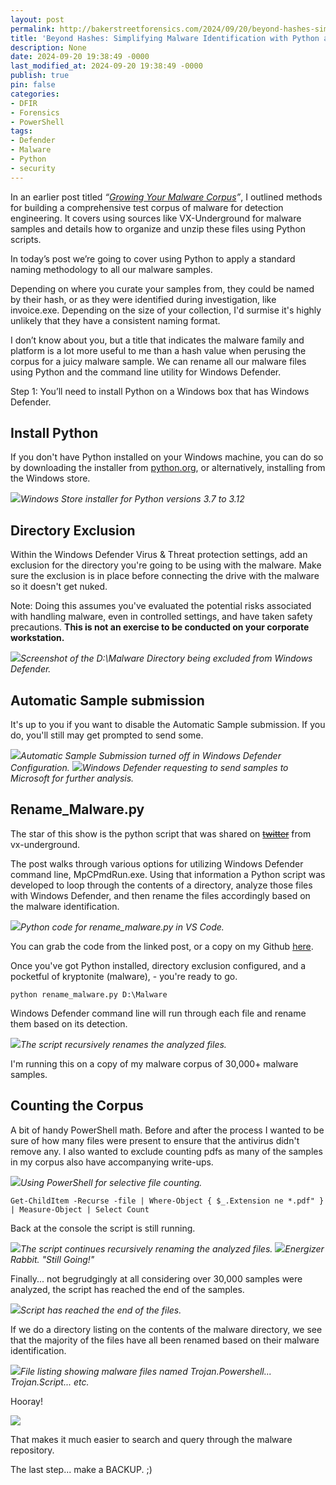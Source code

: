 ```yaml
---
layout: post
permalink: http://bakerstreetforensics.com/2024/09/20/beyond-hashes-simplifying-malware-identification-with-python-and-mpcmdrun/
title: 'Beyond Hashes: Simplifying Malware Identification with Python and MpCmdRun'
description: None
date: 2024-09-20 19:38:49 -0000
last_modified_at: 2024-09-20 19:38:49 -0000
publish: true
pin: false
categories:
- DFIR
- Forensics
- PowerShell
tags:
- Defender
- Malware
- Python
- security
---
```

In an earlier post titled _“[Growing Your Malware Corpus](https://bakerstreetforensics.com/2024/02/01/growing-your-malware-corpus/)”_, I outlined methods for building a comprehensive test corpus of malware for detection engineering. It covers using sources like VX-Underground for malware samples and details how to organize and unzip these files using Python scripts. 

In today’s post we’re going to cover using Python to apply a standard naming methodology to all our malware samples. 

Depending on where you curate your samples from, they could be named by their hash, or as they were identified during investigation, like invoice.exe. Depending on the size of your collection, I'd surmise it's highly unlikely that they have a consistent naming format.

I don’t know about you, but a title that indicates the malware family and platform is a lot more useful to me than a hash value when perusing the corpus for a juicy malware sample. We can rename all our malware files using Python and the command line utility for Windows Defender.

Step 1: You’ll need to install Python on a Windows box that has Windows Defender. 

## Install Python

If you don't have Python installed on your Windows machine, you can do so by downloading the installer from [python.org](https://www.python.org/downloads/), or alternatively, installing from the Windows store.

![](https://bakerstreetforensics.com/wp-content/uploads/2024/09/install-python.png?w=1024)_Windows Store installer for Python versions 3.7 to 3.12_

## Directory Exclusion

Within the Windows Defender Virus & Threat protection settings, add an exclusion for the directory you're going to be using with the malware. Make sure the exclusion is in place before connecting the drive with the malware so it doesn't get nuked.

Note: Doing this assumes you've evaluated the potential risks associated with handling malware, even in controlled settings, and have taken safety precautions. **This is not an exercise to be conducted on your corporate workstation.**

![](https://bakerstreetforensics.com/wp-content/uploads/2024/09/directory-exclusion.png?w=1024)_Screenshot of the D:\Malware Directory being excluded from Windows Defender._

## Automatic Sample submission

It's up to you if you want to disable the Automatic Sample submission. If you do, you'll still may get prompted to send some.

![](https://bakerstreetforensics.com/wp-content/uploads/2024/09/auto-submit-off.png?w=582)_Automatic Sample Submission turned off in Windows Defender Configuration._ ![](https://bakerstreetforensics.com/wp-content/uploads/2024/09/screenshot-2024-09-20-at-2.54.58e280afpm.png?w=537)_Windows Defender requesting to send samples to Microsoft for further analysis._

## Rename_Malware.py

The star of this show is the python script that was shared on [~~twitter~~](https://x.com/vxunderground/status/1835141032121389477) from vx-underground. 

The post walks through various options for utilizing Windows Defender command line, MpCPmdRun.exe. Using that information a Python script was developed to loop through the contents of a directory, analyze those files with Windows Defender, and then rename the files accordingly based on the malware identification.

![](https://bakerstreetforensics.com/wp-content/uploads/2024/09/rename_malware.png?w=995)_Python code for rename_malware.py in VS Code._

You can grab the code from the linked post, or a copy on my Github [here](https://github.com/dwmetz/Toolbox/blob/main/rename_malware.py).

Once you've got Python installed, directory exclusion configured, and a pocketful of kryptonite (malware), - you're ready to go.
    
    
    python rename_malware.py D:\Malware

Windows Defender command line will run through each file and rename them based on its detection.

![](https://bakerstreetforensics.com/wp-content/uploads/2024/09/rename-in-action.png?w=1024)_The script recursively renames the analyzed files._

I'm running this on a copy of my malware corpus of 30,000+ malware samples. 

## Counting the Corpus

A bit of handy PowerShell math. Before and after the process I wanted to be sure of how many files were present to ensure that the antivirus didn't remove any. I also wanted to exclude counting pdfs as many of the samples in my corpus also have accompanying write-ups.

![](https://bakerstreetforensics.com/wp-content/uploads/2024/09/counting-malware.png?w=1024)_Using PowerShell for selective file counting._
    
    
    Get-ChildItem -Recurse -file | Where-Object { $_.Extension ne *.pdf" } | Measure-Object | Select Count

Back at the console the script is still running. 

![](https://bakerstreetforensics.com/wp-content/uploads/2024/09/still-going.png?w=1024)_The script continues recursively renaming the analyzed files._ ![](https://bakerstreetforensics.com/wp-content/uploads/2024/09/still-going.webp?w=480)_Energizer Rabbit. "Still Going!"_

Finally... not begrudgingly at all considering over 30,000 samples were analyzed, the script has reached the end of the samples.

![](https://bakerstreetforensics.com/wp-content/uploads/2024/09/end-of-script.png?w=1024)_Script has reached the end of the files._

If we do a directory listing on the contents of the malware directory, we see that the majority of the files have all been renamed based on their malware identification.

![](https://bakerstreetforensics.com/wp-content/uploads/2024/09/renamed.png?w=1024)_File listing showing malware files named Trojan.Powershell... Trojan.Script... etc._

Hooray!

![](https://bakerstreetforensics.com/wp-content/uploads/2024/09/despicable-me-minions-1513410527.gif?w=498)

That makes it much easier to search and query through the malware repository. 

The last step... make a BACKUP. ;)
